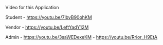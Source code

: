 Video for this Application

Student - https://youtu.be/7lbvB90ohKM

Vendor - https://youtu.be/LeftYadY12M

Admin - https://youtu.be/3saWEDexeKM
      - https://youtu.be/Rrior_H9EtA
